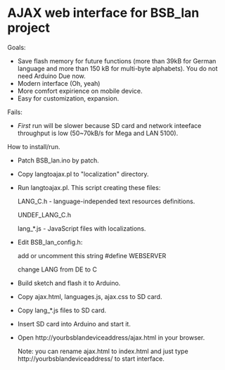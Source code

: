 # AJAX web interface for BSB_lan project

Goals:
- Save flash memory for future functions (more than 39kB for German language and more than 150 kB for multi-byte alphabets). You do not need Arduino Due now.
- Modern interface (Oh, yeah)
- More comfort expirience on mobile device.
- Easy for customization, expansion.

Fails:
- *First* run will be slower because SD card and network inteeface throughput is low (50~70kB/s for Mega and LAN 5100).

How to install/run.
- Patch BSB_lan.ino by patch.
- Copy langtoajax.pl to "localization" directory.
- Run langtoajax.pl. This script creating these files:

   LANG_C.h - language-independed text resources definitions.
   
   UNDEF_LANG_C.h
   
   lang_\*.js - JavaScript files with localizations.
   
- Edit BSB_lan_config.h:

   add or uncomment this string #define WEBSERVER
   
   change LANG from DE to C
   
- Build sketch and flash it to Arduino.
- Copy ajax.html, languages.js, ajax.css to SD card.
- Copy lang_*.js files to SD card.
- Insert SD card into Arduino and start it.
- Open http://yourbsblandeviceaddress/ajax.html in your browser.

   Note: you can rename ajax.html to index.html and just type http://yourbsblandeviceaddress/ to start interface.
   
